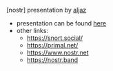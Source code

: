 [nostr] presentation by [aljaz](https://snort.social/p/npub1aljazgxlpnpfp7n5sunlk3dvfp72456x6nezjw4sd850q879rxqsthg9jp) 
- presentation can be found [here](presentations/nostr-bitcoin-ljubljana-presentation.pdf)
- other links:
  - https://snort.social/
  - https://primal.net/
  - https://www.nostr.net 
  - https://nostr.band

